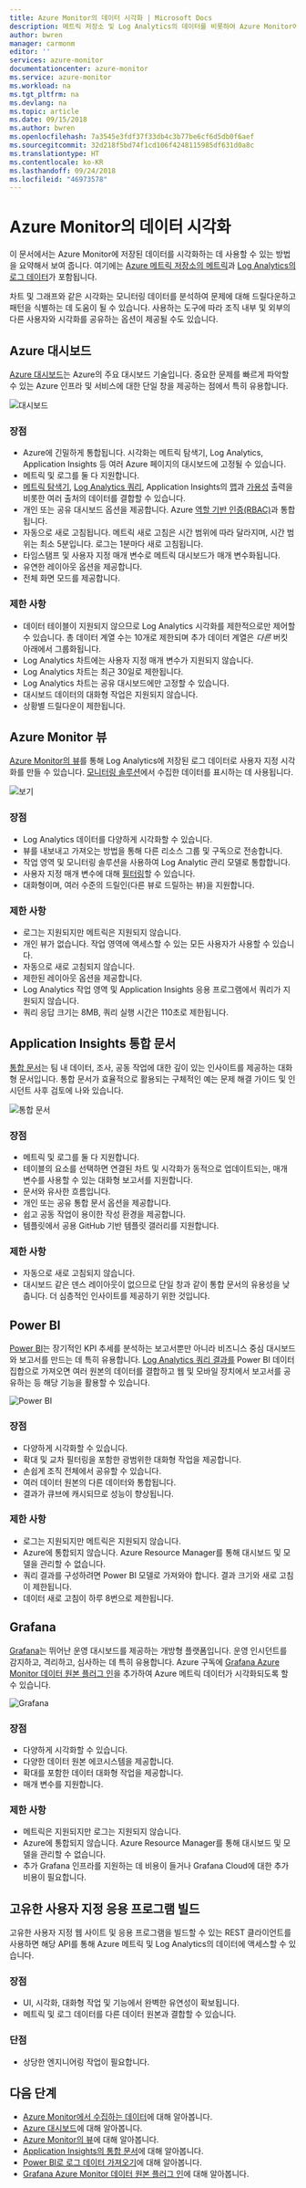 ```yaml
---
title: Azure Monitor의 데이터 시각화 | Microsoft Docs
description: 메트릭 저장소 및 Log Analytics의 데이터를 비롯하여 Azure Monitor에 저장된 데이터를 시각화하는 데 사용할 수 있는 방법을 요약해서 보여 줍니다.
author: bwren
manager: carmonm
editor: ''
services: azure-monitor
documentationcenter: azure-monitor
ms.service: azure-monitor
ms.workload: na
ms.tgt_pltfrm: na
ms.devlang: na
ms.topic: article
ms.date: 09/15/2018
ms.author: bwren
ms.openlocfilehash: 7a3545e3fdf37f33db4c3b77be6cf6d5db0f6aef
ms.sourcegitcommit: 32d218f5bd74f1cd106f4248115985df631d0a8c
ms.translationtype: HT
ms.contentlocale: ko-KR
ms.lasthandoff: 09/24/2018
ms.locfileid: "46973578"
---
```

# <a name="visualizing-data-from-azure-monitor"></a>Azure Monitor의 데이터 시각화
이 문서에서는 Azure Monitor에 저장된 데이터를 시각화하는 데 사용할 수 있는 방법을 요약해서 보여 줍니다. 여기에는 [Azure 메트릭 저장소의 메트릭](../monitoring/monitoring-data-collection.md#metrics)과 [Log Analytics의 로그 데이터](../monitoring/monitoring-data-collection.md#logs)가 포함됩니다. 

차트 및 그래프와 같은 시각화는 모니터링 데이터를 분석하여 문제에 대해 드릴다운하고 패턴을 식별하는 데 도움이 될 수 있습니다. 사용하는 도구에 따라 조직 내부 및 외부의 다른 사용자와 시각화를 공유하는 옵션이 제공될 수도 있습니다.

## <a name="azure-dashboards"></a>Azure 대시보드
[Azure 대시보드](../azure-portal/azure-portal-dashboards.md)는 Azure의 주요 대시보드 기술입니다. 중요한 문제를 빠르게 파악할 수 있는 Azure 인프라 및 서비스에 대한 단일 창을 제공하는 점에서 특히 유용합니다.

![대시보드](media/visualizations/dashboard.png)

### <a name="advantages"></a>장점
- Azure에 긴밀하게 통합됩니다. 시각화는 메트릭 탐색기, Log Analytics, Application Insights 등 여러 Azure 페이지의 대시보드에 고정될 수 있습니다.
- 메트릭 및 로그를 둘 다 지원합니다.
- [메트릭 탐색기](../monitoring-and-diagnostics/monitoring-metric-charts.md), [Log Analytics 쿼리](../log-analytics/log-analytics-queries.md), Application Insights의 [맵](../application-insights/app-insights-app-map.md)과 [가용성]() 출력을 비롯한 여러 출처의 데이터를 결합할 수 있습니다.
- 개인 또는 공유 대시보드 옵션을 제공합니다. Azure [역할 기반 인증(RBAC)](../role-based-access-control/overview.md)과 통합됩니다.
- 자동으로 새로 고침됩니다. 메트릭 새로 고침은 시간 범위에 따라 달라지며, 시간 범위는 최소 5분입니다. 로그는 1분마다 새로 고침됩니다.
- 타임스탬프 및 사용자 지정 매개 변수로 메트릭 대시보드가 매개 변수화됩니다.
- 유연한 레이아웃 옵션을 제공합니다.
- 전체 화면 모드를 제공합니다.


### <a name="limitations"></a>제한 사항
- 데이터 테이블이 지원되지 않으므로 Log Analytics 시각화를 제한적으로만 제어할 수 있습니다. 총 데이터 계열 수는 10개로 제한되며 추가 데이터 계열은 _다른_ 버킷 아래에서 그룹화됩니다.
- Log Analytics 차트에는 사용자 지정 매개 변수가 지원되지 않습니다.
- Log Analytics 차트는 최근 30일로 제한됩니다.
- Log Analytics 차트는 공유 대시보드에만 고정할 수 있습니다.
- 대시보드 데이터의 대화형 작업은 지원되지 않습니다.
- 상황별 드릴다운이 제한됩니다.

## <a name="azure-monitor-views"></a>Azure Monitor 뷰
[Azure Monitor의 뷰](../log-analytics/log-analytics-view-designer.md)를 통해 Log Analytics에 저장된 로그 데이터로 사용자 지정 시각화를 만들 수 있습니다. [모니터링 솔루션](../monitoring/monitoring-solutions.md)에서 수집한 데이터를 표시하는 데 사용됩니다.

![보기](media/visualizations/view.png)

### <a name="advantages"></a>장점
- Log Analytics 데이터를 다양하게 시각화할 수 있습니다.
- 뷰를 내보내고 가져오는 방법을 통해 다른 리소스 그룹 및 구독으로 전송합니다.
- 작업 영역 및 모니터링 솔루션을 사용하여 Log Analytic 관리 모델로 통합합니다.
- 사용자 지정 매개 변수에 대해 [필터링](../log-analytics/log-analytics-view-designer-filters.md)할 수 있습니다.
- 대화형이며, 여러 수준의 드릴인(다른 뷰로 드릴하는 뷰)을 지원합니다.

### <a name="limitations"></a>제한 사항
- 로그는 지원되지만 메트릭은 지원되지 않습니다.
- 개인 뷰가 없습니다. 작업 영역에 액세스할 수 있는 모든 사용자가 사용할 수 있습니다.
- 자동으로 새로 고침되지 않습니다.
- 제한된 레이아웃 옵션을 제공합니다.
- Log Analytics 작업 영역 및 Application Insights 응용 프로그램에서 쿼리가 지원되지 않습니다.
- 쿼리 응답 크기는 8MB, 쿼리 실행 시간은 110초로 제한됩니다.



## <a name="application-insights-workbooks"></a>Application Insights 통합 문서
[통합 문서](../application-insights/app-insights-usage-workbooks.md)는 팀 내 데이터, 조사, 공동 작업에 대한 깊이 있는 인사이트를 제공하는 대화형 문서입니다. 통합 문서가 효율적으로 활용되는 구체적인 예는 문제 해결 가이드 및 인시던트 사후 검토에 나와 있습니다.

![통합 문서](media/visualizations/workbook.png)

### <a name="advantages"></a>장점
- 메트릭 및 로그를 둘 다 지원합니다.
- 테이블의 요소를 선택하면 연결된 차트 및 시각화가 동적으로 업데이트되는, 매개 변수를 사용할 수 있는 대화형 보고서를 지원합니다.
- 문서와 유사한 흐름입니다.
- 개인 또는 공유 통합 문서 옵션을 제공합니다.
- 쉽고 공동 작업이 용이한 작성 환경을 제공합니다.
- 템플릿에서 공용 GitHub 기반 템플릿 갤러리를 지원합니다.

### <a name="limitations"></a>제한 사항
- 자동으로 새로 고침되지 않습니다.
- 대시보드 같은 덴스 레이아웃이 없으므로 단일 창과 같이 통합 문서의 유용성을 낮춥니다. 더 심층적인 인사이트를 제공하기 위한 것입니다.


## <a name="power-bi"></a>Power BI
[Power BI](https://powerbi.microsoft.com/documentation/powerbi-service-get-started/)는 장기적인 KPI 추세를 분석하는 보고서뿐만 아니라 비즈니스 중심 대시보드와 보고서를 만드는 데 특히 유용합니다. [Log Analytics 쿼리 결과를](../log-analytics/log-analytics-powerbi.md) Power BI 데이터 집합으로 가져오면 여러 원본의 데이터를 결합하고 웹 및 모바일 장치에서 보고서를 공유하는 등 해당 기능을 활용할 수 있습니다.

![Power BI](media/visualizations/power-bi.png)

### <a name="advantages"></a>장점
- 다양하게 시각화할 수 있습니다.
- 확대 및 교차 필터링을 포함한 광범위한 대화형 작업을 제공합니다.
- 손쉽게 조직 전체에서 공유할 수 있습니다.
- 여러 데이터 원본의 다른 데이터와 통합됩니다.
- 결과가 큐브에 캐시되므로 성능이 향상됩니다.


### <a name="limitations"></a>제한 사항
- 로그는 지원되지만 메트릭은 지원되지 않습니다.
- Azure에 통합되지 않습니다. Azure Resource Manager를 통해 대시보드 및 모델을 관리할 수 없습니다.
- 쿼리 결과를 구성하려면 Power BI 모델로 가져와야 합니다. 결과 크기와 새로 고침이 제한됩니다.
- 데이터 새로 고침이 하루 8번으로 제한됩니다.


## <a name="grafana"></a>Grafana
[Grafana](https://grafana.com/)는 뛰어난 운영 대시보드를 제공하는 개방형 플랫폼입니다. 운영 인시던트를 감지하고, 격리하고, 심사하는 데 특히 유용합니다. Azure 구독에 [Grafana Azure Monitor 데이터 원본 플러그 인](../monitoring-and-diagnostics/monitor-send-to-grafana.md)을 추가하여 Azure 메트릭 데이터가 시각화되도록 할 수 있습니다.

![Grafana](media/visualizations/grafana.png)

### <a name="advantages"></a>장점
- 다양하게 시각화할 수 있습니다.
- 다양한 데이터 원본 에코시스템을 제공합니다.
- 확대를 포함한 데이터 대화형 작업을 제공합니다.
- 매개 변수를 지원합니다.

### <a name="limitations"></a>제한 사항
- 메트릭은 지원되지만 로그는 지원되지 않습니다.
- Azure에 통합되지 않습니다. Azure Resource Manager를 통해 대시보드 및 모델을 관리할 수 없습니다.
- 추가 Grafana 인프라를 지원하는 데 비용이 들거나 Grafana Cloud에 대한 추가 비용이 필요합니다.


## <a name="build-your-own-custom-application"></a>고유한 사용자 지정 응용 프로그램 빌드
고유한 사용자 지정 웹 사이트 및 응용 프로그램을 빌드할 수 있는 REST 클라이언트를 사용하면 해당 API를 통해 Azure 메트릭 및 Log Analytics의 데이터에 액세스할 수 있습니다.

### <a name="advantages"></a>장점
- UI, 시각화, 대화형 작업 및 기능에서 완벽한 유연성이 확보됩니다.
- 메트릭 및 로그 데이터를 다른 데이터 원본과 결합할 수 있습니다.

### <a name="disadvantages"></a>단점
- 상당한 엔지니어링 작업이 필요합니다.


## <a name="next-steps"></a>다음 단계
- [Azure Monitor에서 수집하는 데이터](../monitoring/monitoring-data-collection.md)에 대해 알아봅니다.
- [Azure 대시보드](../azure-portal/azure-portal-dashboards.md)에 대해 알아봅니다.
- [Azure Monitor의 뷰](../log-analytics/log-analytics-view-designer.md)에 대해 알아봅니다.
- [Application Insights의 통합 문서](../application-insights/app-insights-usage-workbooks.md)에 대해 알아봅니다.
- [Power BI로 로그 데이터 가져오기](../log-analytics/log-analytics-powerbi.md)에 대해 알아봅니다.
- [Grafana Azure Monitor 데이터 원본 플러그 인](../monitoring-and-diagnostics/monitor-send-to-grafana.md)에 대해 알아봅니다.
